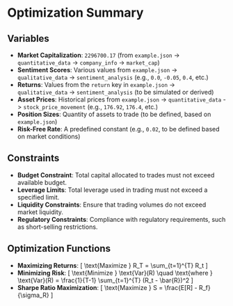 # Optimization Summary

## Variables
- **Market Capitalization**: `2296700.17` (from `example.json` -> `quantitative_data` -> `company_info` -> `market_cap`)
- **Sentiment Scores**: Various values from `example.json` -> `qualitative_data` -> `sentiment_analysis` (e.g., `0.0`, `-0.05`, `0.4`, etc.)
- **Returns**: Values from the `return` key in `example.json` -> `qualitative_data` -> `sentiment_analysis` (to be simulated or derived)
- **Asset Prices**: Historical prices from `example.json` -> `quantitative_data` -> `stock_price_movement` (e.g., `176.92`, `176.4`, etc.)
- **Position Sizes**: Quantity of assets to trade (to be defined, based on `example.json`)
- **Risk-Free Rate**: A predefined constant (e.g., `0.02`, to be defined based on market conditions)

## Constraints
- **Budget Constraint**: Total capital allocated to trades must not exceed available budget.
- **Leverage Limits**: Total leverage used in trading must not exceed a specified limit.
- **Liquidity Constraints**: Ensure that trading volumes do not exceed market liquidity.
- **Regulatory Constraints**: Compliance with regulatory requirements, such as short-selling restrictions.

## Optimization Functions
- **Maximizing Returns**: 
  \[
  \text{Maximize } R_T = \sum_{t=1}^{T} R_t
  \]
- **Minimizing Risk**: 
  \[
  \text{Minimize } \text{Var}(R) \quad \text{where } \text{Var}(R) = \frac{1}{T-1} \sum_{t=1}^{T} (R_t - \bar{R})^2
  \]
- **Sharpe Ratio Maximization**: 
  \[
  \text{Maximize } S = \frac{E[R] - R_f}{\sigma_R}
  \]
